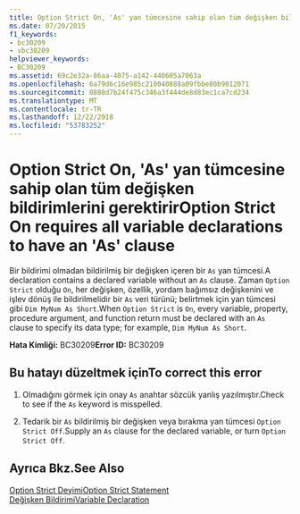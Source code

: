 ```yaml
---
title: Option Strict On, 'As' yan tümcesine sahip olan tüm değişken bildirimlerini gerektirir
ms.date: 07/20/2015
f1_keywords:
- bc30209
- vbc30209
helpviewer_keywords:
- BC30209
ms.assetid: 69c2e32a-86aa-4075-a142-440605a7063a
ms.openlocfilehash: 6a79d6c16e985c210040888a09fbbe80b9812071
ms.sourcegitcommit: 0888d7b24f475c346a3f444de8d83ec1ca7cd234
ms.translationtype: MT
ms.contentlocale: tr-TR
ms.lasthandoff: 12/22/2018
ms.locfileid: "53783252"
---
```

# <a name="option-strict-on-requires-all-variable-declarations-to-have-an-as-clause"></a><span data-ttu-id="bfd9e-102">Option Strict On, 'As' yan tümcesine sahip olan tüm değişken bildirimlerini gerektirir</span><span class="sxs-lookup"><span data-stu-id="bfd9e-102">Option Strict On requires all variable declarations to have an 'As' clause</span></span>
<span data-ttu-id="bfd9e-103">Bir bildirimi olmadan bildirilmiş bir değişken içeren bir `As` yan tümcesi.</span><span class="sxs-lookup"><span data-stu-id="bfd9e-103">A declaration contains a declared variable without an `As` clause.</span></span> <span data-ttu-id="bfd9e-104">Zaman `Option Strict` olduğu `On`, her değişken, özellik, yordam bağımsız değişkenini ve işlev dönüş ile bildirilmelidir bir `As` veri türünü; belirtmek için yan tümcesi gibi `Dim MyNum As Short`.</span><span class="sxs-lookup"><span data-stu-id="bfd9e-104">When `Option Strict` is `On`, every variable, property, procedure argument, and function return must be declared with an `As` clause to specify its data type; for example, `Dim MyNum As Short`.</span></span>  
  
 <span data-ttu-id="bfd9e-105">**Hata Kimliği:** BC30209</span><span class="sxs-lookup"><span data-stu-id="bfd9e-105">**Error ID:** BC30209</span></span>  
  
## <a name="to-correct-this-error"></a><span data-ttu-id="bfd9e-106">Bu hatayı düzeltmek için</span><span class="sxs-lookup"><span data-stu-id="bfd9e-106">To correct this error</span></span>  
  
1.  <span data-ttu-id="bfd9e-107">Olmadığını görmek için onay `As` anahtar sözcük yanlış yazılmıştır.</span><span class="sxs-lookup"><span data-stu-id="bfd9e-107">Check to see if the `As` keyword is misspelled.</span></span>  
  
2.  <span data-ttu-id="bfd9e-108">Tedarik bir `As` bildirilmiş bir değişken veya bırakma yan tümcesi `Option Strict Off`.</span><span class="sxs-lookup"><span data-stu-id="bfd9e-108">Supply an `As` clause for the declared variable, or turn `Option Strict Off`.</span></span>  
  
## <a name="see-also"></a><span data-ttu-id="bfd9e-109">Ayrıca Bkz.</span><span class="sxs-lookup"><span data-stu-id="bfd9e-109">See Also</span></span>  
 [<span data-ttu-id="bfd9e-110">Option Strict Deyimi</span><span class="sxs-lookup"><span data-stu-id="bfd9e-110">Option Strict Statement</span></span>](../../visual-basic/language-reference/statements/option-strict-statement.md)  
 [<span data-ttu-id="bfd9e-111">Değişken Bildirimi</span><span class="sxs-lookup"><span data-stu-id="bfd9e-111">Variable Declaration</span></span>](../../visual-basic/programming-guide/language-features/variables/variable-declaration.md)
